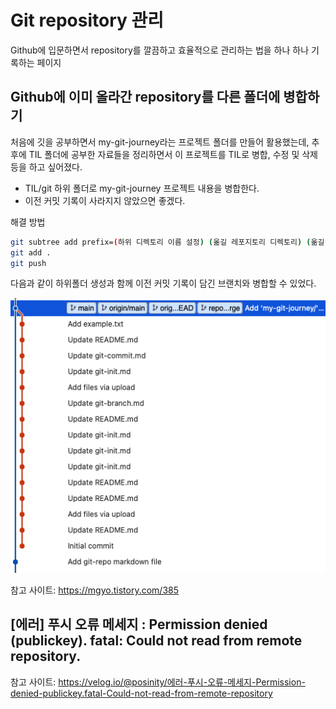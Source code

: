# Git repository 관리

Github에 입문하면서 repository를 깔끔하고 효율적으로 관리하는 법을 하나 하나 기록하는 페이지

## Github에 이미 올라간 repository를 다른 폴더에 병합하기

처음에 깃을 공부하면서 my-git-journey라는 프로젝트 폴더를 만들어 활용했는데, 추후에 TIL 폴더에 공부한 자료들을 정리하면서 이 프로젝트를 TIL로 병합, 수정 및 삭제 등을 하고 싶어졌다.

- TIL/git 하위 폴더로 my-git-journey 프로젝트 내용을 병합한다.
- 이전 커밋 기록이 사라지지 않았으면 좋겠다.

해결 방법

```bash
git subtree add prefix=(하위 디렉토리 이름 설정) (옮길 레포지토리 디렉토리) (옮길 레포지토리 브랜치)
git add .
git push
```
다음과 같이 하위폴더 생성과 함께 이전 커밋 기록이 담긴 브랜치와 병합할 수 있었다.

![sourcetree.png](sourcetree.png)

참고 사이트: https://mgyo.tistory.com/385

## [에러] 푸시 오류 메세지 : Permission denied (publickey). fatal: Could not read from remote repository.



참고 사이트: https://velog.io/@posinity/에러-푸시-오류-메세지-Permission-denied-publickey.fatal-Could-not-read-from-remote-repository